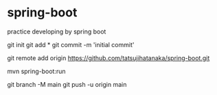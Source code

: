 # spring-boot
practice developing by spring boot

git init
git add *
git commit -m 'initial commit'

git remote add origin https://github.com/tatsujihatanaka/spring-boot.git

mvn spring-boot:run

git branch -M main
git push -u origin main

